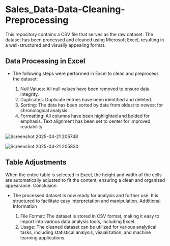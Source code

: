 # Sales_Data-Data-Cleaning-Preprocessing
This repository contains a CSV file that serves as the raw dataset. The dataset has been processed and cleaned using Microsoft Excel, resulting in a well-structured and visually appealing format.
## Data Processing in Excel

* The following steps were performed in Excel to clean and preprocess the dataset:

  1. Null Values: All null values have been removed to ensure data integrity.
  2. Duplicates: Duplicate entries have been identified and deleted.
  3. Sorting: The data has been sorted by date from oldest to newest for chronological analysis.
  4. Formatting:
        All columns have been highlighted and bolded for emphasis.
        Text alignment has been set to center for improved readability.

     
![Screenshot 2025-04-21 205748](https://github.com/user-attachments/assets/1b75f8cc-aeea-4d31-a0ac-69de33314f98)


![Screenshot 2025-04-21 205830](https://github.com/user-attachments/assets/c2ea665e-c310-4b9f-8ece-527945340612)

## Table Adjustments
When the entire table is selected in Excel, the height and width of the cells are automatically adjusted to fit the content, ensuring a clean and organized appearance.
Conclusion

* The processed dataset is now ready for analysis and further use. It is structured to facilitate easy interpretation and manipulation.
Additional Information

   1. File Format: The dataset is stored in CSV format, making it easy to import into various data analysis tools, including Excel.
   2. Usage: The cleaned dataset can be utilized for various analytical tasks, including statistical analysis, visualization, and machine learning applications.
    
